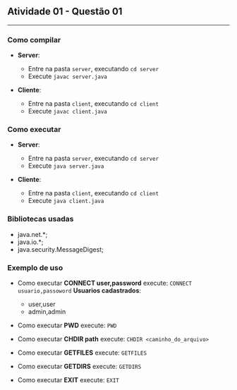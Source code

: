 ## Atividade 01 - Questão 01
---

### Como compilar
- **Server**: 
    - Entre na pasta `server`, executando `cd server`
    - Execute `javac server.java`

- **Cliente**: 
    - Entre na pasta `client`, executando `cd client`
    - Execute `javac client.java`

### Como executar
- **Server**: 
    - Entre na pasta `server`, executando `cd server`
    - Execute `java server.java`

- **Cliente**: 
    - Entre na pasta `client`, executando `cd client`
    - Execute `java client.java`

### Bibliotecas usadas
- java.net.*;
- java.io.*;
- java.security.MessageDigest;

### Exemplo de uso
- Como executar **CONNECT user,password**
    execute: `CONNECT usuario,passoword`
    **Usuarios cadastrados**: 
    - user,user
    - admin,admin
    
- Como executar **PWD**
    execute: `PWD`

- Como executar **CHDIR path**
    execute: `CHDIR <caminho_do_arquivo>`

- Como executar **GETFILES**
    execute: `GETFILES`

- Como executar **GETDIRS**
    execute: `GETDIRS`

- Como executar **EXIT**
    execute: `EXIT`